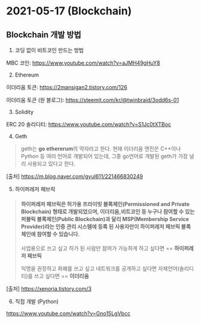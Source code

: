 # 2021-05-17 (Blockchain)



## Blockchain 개발 방법

1. 코딩 없이 비트코인 만드는 방법

MBC 코인: https://www.youtube.com/watch?v=aJMH49gHuY8



2. Ethereum

이더리움 토큰: https://2mansigan2.tistory.com/126

이더리움 토큰 (원 블로그): https://steemit.com/kr/@twinbraid/3odd6s-01



3. Solidity

ERC 20 솔리디티: https://www.youtube.com/watch?v=S1Jc0tXTBoc



4. Geth

>  geth는 **go ethererum**의 약자라고 한다. 현재 이더리움 엔진은 C++이나 Python 등 여러 언어로 개발되어 있는데, 그중 go언어로 개발된 geth가 가장 널리 사용되고 있다고 한다. 

[출처] https://m.blog.naver.com/gyul611/221466830249



5. 하이퍼레저 패브릭

> #### 하이퍼레저 패브릭은 허가용 프라이빗 블록체인(Permissioned and Private Blockchain) 형태로 개발되었으며, 이더리움,비트코인 등 누구나 참여할 수 있는 퍼블릭 블록체인(Public Blockchain)과 달리 MSP(Membership Service Provider)라는 인증 관리 시스템에 등록 된 사용자만이 하이퍼레저 패브릭 블록체인에 참여할 수 있습니다.
>
> 사업용으로 쓰고 싶고 허가 된 사람만 참여가 가능하게 하고 싶다면 == **하이퍼레저 패브릭**
>
> 익명을 권장하고 화폐를 쓰고 싶고 네트워크를 공개하고 싶다면 자체언어(솔리디티)를 쓰고 싶다면 == **이더리움**

[출처] https://xenoria.tistory.com/3



6. 직접 개발 (Python)

https://www.youtube.com/watch?v=Gno15LgVbcc
